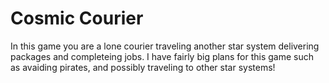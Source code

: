 # Cosmic Courier
 In this game you are a lone courier traveling another star system delivering packages and completeing jobs. I have fairly big plans for this game such as avaiding pirates, and possibly traveling to other star systems!
